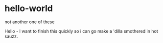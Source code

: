 # hello-world
not another one of these

Hello - I want to finish this quickly so i can go make a 'dilla smothered in hot sauzz.
